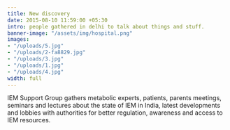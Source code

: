 ```yaml
---
title: New discovery
date: 2015-08-10 11:59:00 +05:30
intro: people gathered in delhi to talk about things and stuff.
banner-image: "/assets/img/hospital.png"
images:
- "/uploads/5.jpg"
- "/uploads/2-fa8829.jpg"
- "/uploads/3.jpg"
- "/uploads/1.jpg"
- "/uploads/4.jpg"
width: full
---
```


IEM Support Group gathers metabolic experts, patients, parents meetings, seminars and lectures about the state of IEM in India, latest developments and lobbies with authorities for better regulation, awareness and access to IEM resources.
